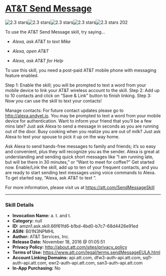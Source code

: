# [AT&T Send Message](http://alexa.amazon.com/#skills/amzn1.ask.skill.66f61fd6-b1bd-4bd0-b7c7-68d4426e91ed)
![2.3 stars](../../images/ic_star_black_18dp_1x.png)![2.3 stars](../../images/ic_star_black_18dp_1x.png)![2.3 stars](../../images/ic_star_half_black_18dp_1x.png)![2.3 stars](../../images/ic_star_border_black_18dp_1x.png)![2.3 stars](../../images/ic_star_border_black_18dp_1x.png) 202

To use the AT&T Send Message skill, try saying...

* *Alexa, ask AT&T to text Mike*

* *Alexa, open AT&T*

* *Alexa, ask AT&T for Help*

To use this skill, you need a post-paid AT&T mobile phone with messaging feature enabled.

Step 1: Enable the skill; you will be prompted to text a word from your mobile device to link your AT&T wireless account to the skill. 
Step 2: Add up to 10 contacts and click on “Save & Link” button to finish linking. 
Step 3: Now you can use the skill to text your contacts!

Manage contacts: For future contact updates please go to http://alexa.andyet.io. You may be prompted to text a word from your mobile device for authentication.
Want to inform your friend that you’ll be a few mins late? Just ask Alexa to send a message in seconds as you are running out of the door. 
Busy cooking when you realize you are out of milk? Just ask Alexa to text your spouse to pick it up on the way home.

Ask Alexa to send hands-free messages to family and friends; it’s so easy and convenient, plus they will recognize you as the sender. Alexa is great at understanding and sending quick short messages like “I am running late, but will be there in 30 minutes,” or “Want to meet for coffee?” 
Get started now. Enable/Link the skill, add up to ten of your frequent contacts, and you are ready to start sending text messages using voice commands to Alexa. To get started say, “Alexa, ask AT&T to text <contact name>”.

For more information, please visit us at https://att.com/SendMessageSkill

***

### Skill Details

* **Invocation Name:** a. t. and t.
* **Category:** null
* **ID:** amzn1.ask.skill.66f61fd6-b1bd-4bd0-b7c7-68d4426e91ed
* **ASIN:** B01N3NPMHL
* **Author:** AT&T Services, Inc.
* **Release Date:** November 18, 2016 @ 01:05:51
* **Privacy Policy:** http://about.att.com/sites/privacy_policy
* **Terms of Use:** https://www.att.com/legal/terms.sendMessageEULA.html
* **Account Linking Domains:** api.att.com, dfw3-auth-api.att.com, sql1-auth-api.att.com, ewr2-auth-api.att.com, san3-auth-api.att.com
* **In-App Purchasing:** No

